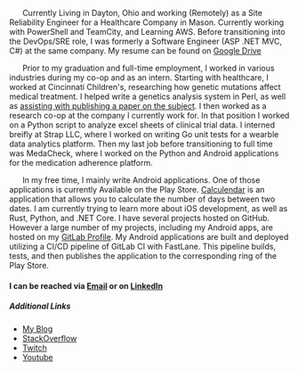 &nbsp;&nbsp;&nbsp;&nbsp;&nbsp;&nbsp;Currently Living in Dayton, Ohio and working (Remotely) as a Site Reliability Engineer for a Healthcare Company in Mason. Currently working with PowerShell and TeamCity, and Learning AWS. Before transitioning into the DevOps/SRE role, I was formerly a Software Engineer (ASP .NET MVC, C#) at the same company. My resume can be found on [Google Drive](https://drive.google.com/open?id=1SzQw_9FmnZ_4mQ8AgT9UX7e4CGwc9_7mmHsJlqcZcPU)

&nbsp;&nbsp;&nbsp;&nbsp;&nbsp;&nbsp;Prior to my graduation and full-time employment, I worked in various industries during my co-op and as an intern. Starting with healthcare, I worked at Cincinnati Children's, researching how genetic mutations affect medical treatment. I helped write a genetics analysis system in Perl, as well as [assisting with publishing a paper on the subject](https://www.ncbi.nlm.nih.gov/pmc/articles/PMC4119178/). I then worked as a research co-op at the company I currently work for. In that position I worked on a Python script to analyze excel sheets of clinical trial data. I interned breifly at Strap LLC, where I worked on writing Go unit tests for a wearble data analytics platform. Then my last job before transitioning to full time was MedaCheck, where I worked on the Python and Android applications for the medication adherence platform. 

&nbsp;&nbsp;&nbsp;&nbsp;&nbsp;&nbsp;In my free time, I mainly write Android applications. One of those applications is currently Available on the Play Store. [Calculendar](https://play.google.com/store/apps/details?id=com.kennethfechter.calculendar) is an application that allows you to calculate the number of days between two dates. I am currently trying to learn more about iOS development, as well as Rust, Python, and .NET Core. I have several projects hosted on GitHub. However a large number of my projects, including my Android apps, are hosted on my [GitLab Profile](https://gitlab.com/kenneth.fechter). My Android applications are built and deployed utilizing a CI/CD pipeline of GitLab CI with FastLane. This pipeline builds, tests, and then publishes the application to the corresponding ring of the Play Store.


#### I can be reached via [Email](mailto:kenneth.fechter@gmail.com) or on [LinkedIn](https://www.linkedin.com/in/kafechter)

##### Additional Links

* [My Blog](https://medium.com/@kenneth.fechter)
* [StackOverflow](https://stackoverflow.com/users/3500033/fullmetal99012)
* [Twitch](https://www.twitch.tv/fullmetal99012)
* [Youtube](https://www.youtube.com/c/KennethFechter)
